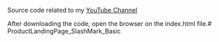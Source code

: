 Source code related to my [YouTube Channel](https://www.youtube.com/channel/UCTSDQ3BAZfrweD2nBMwJEpQ)

After downloading the code, open the browser on the index.html file.# ProductLandingPage_SlashMark_Basic
